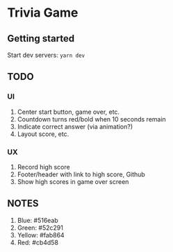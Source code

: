 # Trivia Game

## Getting started

Start dev servers: `yarn dev`

## TODO

### UI

1.  Center start button, game over, etc.
2.  Countdown turns red/bold when 10 seconds remain
3.  Indicate correct answer (via animation?)
4.  Layout score, etc.

### UX

1.  Record high score
2.  Footer/header with link to high score, Github
3.  Show high scores in game over screen

## NOTES

1. Blue: #516eab
2. Green: #52c291
3. Yellow: #fab864
4. Red: #cb4d58
